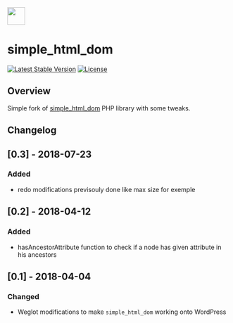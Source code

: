 <!-- logo -->
<img src="https://cdn.weglot.com/logo/logo-hor.png" height="40" />

# simple_html_dom
[![Latest Stable Version](https://poser.pugx.org/weglot/simplehtmldom/v/stable)](https://packagist.org/packages/weglot/simplehtmldom)
[![License](https://poser.pugx.org/weglot/simplehtmldom/license)](https://packagist.org/packages/weglot/simplehtmldom)

## Overview
Simple fork of [simple_html_dom](http://simplehtmldom.sourceforge.net/) PHP library with some tweaks.

## Changelog

## [0.3] - 2018-07-23
### Added
- redo modifications previsouly done like max size for exemple

## [0.2] - 2018-04-12
### Added
- hasAncestorAttribute function to check if a node has given attribute in his ancestors

## [0.1] - 2018-04-04
### Changed
- Weglot modifications to make `simple_html_dom` working onto WordPress
